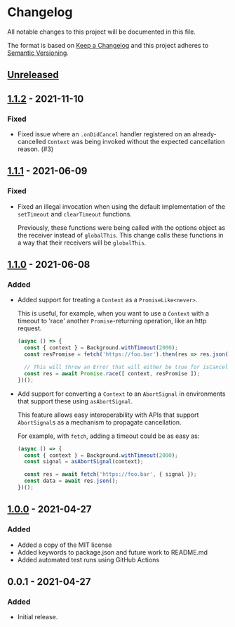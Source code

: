 # Changelog

All notable changes to this project will be documented in this file.

The format is based on [Keep a Changelog](http://keepachangelog.com/)
and this project adheres to [Semantic Versioning](http://semver.org/).

## [Unreleased]

## [1.1.2] - 2021-11-10
### Fixed
- Fixed issue where an `.onDidCancel` handler registered on an already-cancelled `Context` was being invoked without the expected cancellation reason. (#3)

## [1.1.1] - 2021-06-09
### Fixed
- Fixed an illegal invocation when using the default implementation of the `setTimeout` and `clearTimeout` functions.
  
  Previously, these functions were being called with the options object as the receiver instead of `globalThis`. This change calls these functions in a way that their receivers will be `globalThis`.

## [1.1.0] - 2021-06-08
### Added
- Added support for treating a `Context` as a `PromiseLike<never>`.
  
  This is useful, for example, when you want to use a `Context` with a timeout to 'race' another `Promise`-returning operation, like an http request.
  
  ```js
  (async () => {
    const { context } = Background.withTimeout(2000);
    const resPromise = fetch('https://foo.bar').then(res => res.json());
  
    // This will throw an Error that will either be true for isCancellationError or isDeadlineExceededError.
    const res = await Promise.race([ context, resPromise ]);
  })();
  ```
- Add support for converting a `Context` to an `AbortSignal` in environments that support these using `asAbortSignal`.
  
  This feature allows easy interoperability with APIs that support `AbortSignal`s as a mechanism to propagate cancellation.
  
  For example, with `fetch`, adding a timeout could be as easy as:
  
  ```js
  (async () => {
    const { context } = Background.withTimeout(2000);
    const signal = asAbortSignal(context);
  
    const res = await fetch('https://foo.bar', { signal });
    const data = await res.json();
  })();
  ```

## [1.0.0] - 2021-04-27
### Added
- Added a copy of the MIT license
- Added keywords to package.json and future work to README.md
- Added automated test runs using GitHub Actions

## 0.0.1 - 2021-04-27
### Added
- Initial release.

[Unreleased]: https://github.com/ggoodman/context/compare/v1.1.2...HEAD
[1.1.2]: https://github.com/ggoodman/context/compare/v1.1.1...v1.1.2
[1.1.1]: https://github.com/ggoodman/context/compare/v1.1.0...v1.1.1
[1.1.0]: https://github.com/ggoodman/context/compare/v1.0.0...v1.1.0
[1.0.0]: https://github.com/ggoodman/context/compare/v0.0.1...v1.0.0
